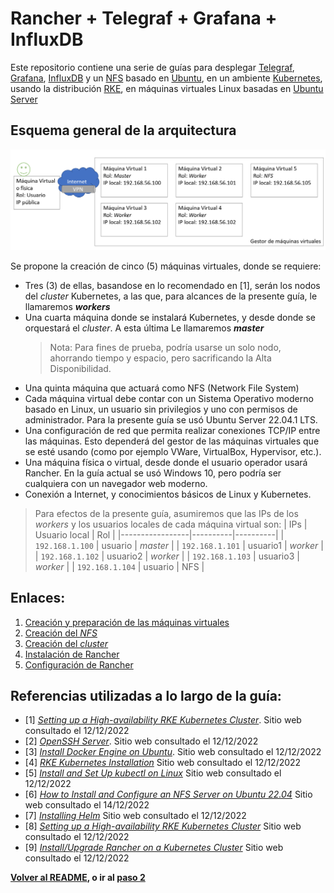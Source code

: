 # Rancher + Telegraf + Grafana + InfluxDB

Este repositorio contiene una serie de guías para desplegar [Telegraf](https://www.influxdata.com/time-series-platform/telegraf/), [Grafana](https://grafana.com/), [InfluxDB](https://www.influxdata.com/) y un [NFS](https://es.wikipedia.org/wiki/Network_File_System) basado en [Ubuntu](https://ubuntu.com/), en un ambiente [Kubernetes](https://kubernetes.io/es/), usando la distribución [RKE](https://www.rancher.com/products/rke), en máquinas virtuales Linux basadas en [Ubuntu Server](https://ubuntu.com/download/server)

## Esquema general de la arquitectura

![Esquema general](/imgs/01_esquema_general.PNG "Esquema general")

Se propone la creación de cinco (5) máquinas virtuales, donde se requiere:

- Tres (3) de ellas, basandose en lo recomendado en [1], serán los nodos del _cluster_ Kubernetes, a las que, para alcances de la presente guía, le llamaremos **_workers_**
- Una cuarta máquina donde se instalará Kubernetes, y desde donde se orquestará el _cluster_. A esta última Le llamaremos **_master_**
  > Nota: Para fines de prueba, podría usarse un solo nodo, ahorrando tiempo y espacio, pero sacrificando la Alta Disponibilidad.
- Una quinta máquina que actuará como NFS (Network File System)
- Cada máquina virtual debe contar con un Sistema Operativo moderno basado en Linux, un usuario sin privilegios y uno con permisos de administrador. Para la presente guía se usó Ubuntu Server 22.04.1 LTS.
- Una configuración de red que permita realizar conexiones TCP/IP entre las máquinas. Esto dependerá del gestor de las máquinas virtuales que se esté usando (como por ejemplo VWare, VirtualBox, Hypervisor, etc.).
- Una máquina física o virtual, desde donde el usuario operador usará Rancher. En la guía actual se usó Windows 10, pero podría ser cualquiera con un navegador web moderno.
- Conexión a Internet, y conocimientos básicos de Linux y Kubernetes.

> Para efectos de la presente guía, asumiremos que las IPs de los _workers_ y los usuarios locales de cada máquina virtual son:
> | IPs | Usuario local | Rol |
> |-----------------|----------|----------|
> | `192.168.1.100` | usuario | _master_ |
> | `192.168.1.101` | usuario1 | _worker_ |
> | `192.168.1.102` | usuario2 | _worker_ |
> | `192.168.1.103` | usuario3 | _worker_ |
> | `192.168.1.104` | usuario | NFS |

## Enlaces:

1. [Creación y preparación de las máquinas virtuales](/01_PreparacionMaquinasVirtuales.md)
2. [Creación del _NFS_](/02_CreacionNFS.md)
3. [Creación del _cluster_](/03_CreacionCluster.md)
4. [Instalación de Rancher](/04_ConfiguracionRancher.md)
5. [Configuración de Rancher](/05_InstalacionRancher.md)

## Referencias utilizadas a lo largo de la guía:

- [1] [_Setting up a High-availability RKE Kubernetes Cluster_](https://docs.ranchermanager.rancher.io/how-to-guides/new-user-guides/infrastructure-setup/ha-rke1-kubernetes-cluster). Sitio web consultado el 12/12/2022
- [2] [_OpenSSH Server_](https://ubuntu.com/server/docs/service-openssh). Sitio web consultado el 12/12/2022
- [3] [_Install Docker Engine on Ubuntu_](https://docs.docker.com/engine/install/ubuntu/). Sitio web consultado el 12/12/2022
- [4] [_RKE Kubernetes Installation_](https://rancher.com/docs/rke/latest/en/installation/) Sitio web consultado el 12/12/2022
- [5] [_Install and Set Up kubectl on Linux_](https://kubernetes.io/docs/tasks/tools/install-kubectl-linux/) Sitio web consultado el 12/12/2022
- [6] [_How to Install and Configure an NFS Server on Ubuntu 22.04_](https://linuxhint.com/install-and-configure-nfs-server-ubuntu-22-04/) Sitio web consultado el 14/12/2022
- [7] [_Installing Helm_](https://helm.sh/docs/intro/install/) Sitio web consultado el 12/12/2022
- [8] [_Setting up a High-availability RKE Kubernetes Cluster_](https://docs.ranchermanager.rancher.io/how-to-guides/new-user-guides/kubernetes-cluster-setup/rke1-for-rancher) Sitio web consultado el 12/12/2022
- [9] [_Install/Upgrade Rancher on a Kubernetes Cluster_](https://docs.ranchermanager.rancher.io/pages-for-subheaders/install-upgrade-on-a-kubernetes-cluster) Sitio web consultado el 12/12/2022

**[Volver al README](/README.md), o ir al [paso 2](/02_CreacionNFS.md)**
